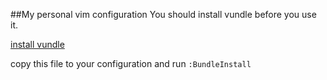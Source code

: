 ##My personal vim configuration
You should install vundle before you use it.

[install vundle](http://www.0x2c.cn/home/article/detail.html?aid=14)


copy this file to your configuration and run `:BundleInstall`